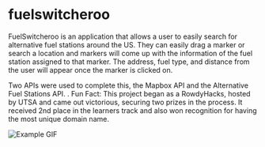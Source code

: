 # fuelswitcheroo
FuelSwitcheroo is an application that allows a user to easily search for alternative fuel stations around the US. They can easily drag a marker or search a location and markers will come up with the information of the fuel station assigned to that marker. The address, fuel type, and distance from the user will appear once the marker is clicked on.

Two APIs were used to complete this, the Mapbox API and the Alternative Fuel Stations API.
.
Fun Fact: This project began as a RowdyHacks, hosted by UTSA and came out victorious, securing two prizes in the process. It received 2nd place in the learners track and also won recognition for having the most unique domain name.


![Example GIF](imgs/fuelswitcheroo.GIF)

